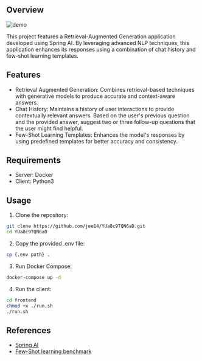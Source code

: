 ## Overview
![demo](https://github.com/user-attachments/assets/b08bc867-02ad-4e62-9280-afffe0b7ba2b)

This project features a Retrieval-Augmented Generation application developed using Spring AI.
By leveraging advanced NLP techniques, this application enhances its responses using a combination of chat history and few-shot learning templates.

## Features
- Retrieval Augmented Generation: Combines retrieval-based techniques with generative models to produce accurate and context-aware answers.
- Chat History: Maintains a history of user interactions to provide contextually relevant answers. Based on the user's previous question and the provided answer, suggest two or three follow-up questions that the user might find helpful.
- Few-Shot Learning Templates: Enhances the model's responses by using predefined templates for better accuracy and consistency.

## Requirements
- Server: Docker
- Client: Python3

## Usage
1. Clone the repository:
```sh
git clone https://github.com/jee14/YUa8c9TQN6aD.git
cd YUa8c9TQN6aD
```
2. Copy the provided .env file:
```sh
cp {.env path} .
```
3. Run Docker Compose:
```sh
docker-compose up -d
```
4. Run the client:
```sh
cd frontend
chmod +x ./run.sh
./run.sh
```

## References
- [Spring AI](https://docs.spring.io/spring-ai/reference/)
- [Few-Shot learning benchmark](https://arxiv.org/pdf/2005.14165)
